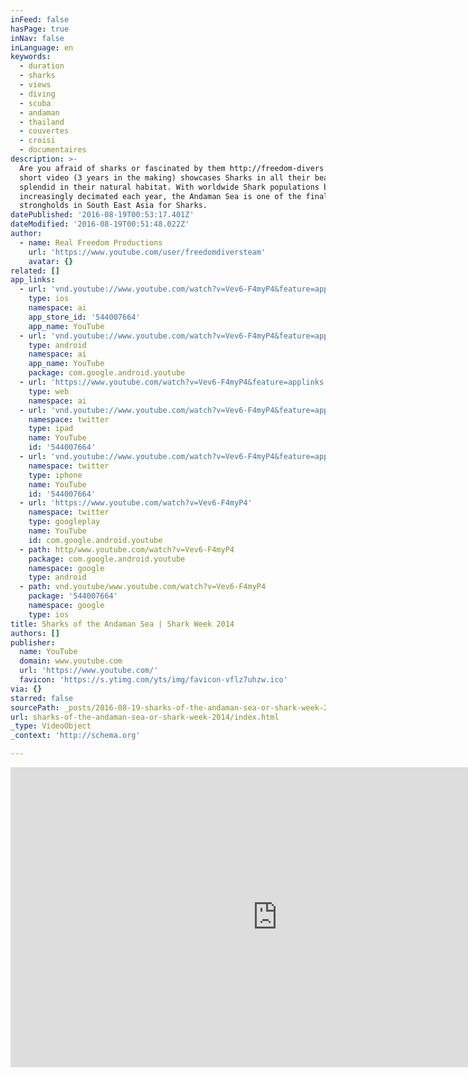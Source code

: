 ```yaml
---
inFeed: false
hasPage: true
inNav: false
inLanguage: en
keywords:
  - duration
  - sharks
  - views
  - diving
  - scuba
  - andaman
  - thailand
  - couvertes
  - croisi
  - documentaires
description: >-
  Are you afraid of sharks or fascinated by them http://freedom-divers.com This
  short video (3 years in the making) showcases Sharks in all their beauty and
  splendid in their natural habitat. With worldwide Shark populations being
  increasingly decimated each year, the Andaman Sea is one of the final
  strongholds in South East Asia for Sharks.
datePublished: '2016-08-19T00:53:17.401Z'
dateModified: '2016-08-19T00:51:48.022Z'
author:
  - name: Real Freedom Productions
    url: 'https://www.youtube.com/user/freedomdiversteam'
    avatar: {}
related: []
app_links:
  - url: 'vnd.youtube://www.youtube.com/watch?v=Vev6-F4myP4&feature=applinks'
    type: ios
    namespace: ai
    app_store_id: '544007664'
    app_name: YouTube
  - url: 'vnd.youtube://www.youtube.com/watch?v=Vev6-F4myP4&feature=applinks'
    type: android
    namespace: ai
    app_name: YouTube
    package: com.google.android.youtube
  - url: 'https://www.youtube.com/watch?v=Vev6-F4myP4&feature=applinks'
    type: web
    namespace: ai
  - url: 'vnd.youtube://www.youtube.com/watch?v=Vev6-F4myP4&feature=applinks'
    namespace: twitter
    type: ipad
    name: YouTube
    id: '544007664'
  - url: 'vnd.youtube://www.youtube.com/watch?v=Vev6-F4myP4&feature=applinks'
    namespace: twitter
    type: iphone
    name: YouTube
    id: '544007664'
  - url: 'https://www.youtube.com/watch?v=Vev6-F4myP4'
    namespace: twitter
    type: googleplay
    name: YouTube
    id: com.google.android.youtube
  - path: http/www.youtube.com/watch?v=Vev6-F4myP4
    package: com.google.android.youtube
    namespace: google
    type: android
  - path: vnd.youtube/www.youtube.com/watch?v=Vev6-F4myP4
    package: '544007664'
    namespace: google
    type: ios
title: Sharks of the Andaman Sea | Shark Week 2014
authors: []
publisher:
  name: YouTube
  domain: www.youtube.com
  url: 'https://www.youtube.com/'
  favicon: 'https://s.ytimg.com/yts/img/favicon-vflz7uhzw.ico'
via: {}
starred: false
sourcePath: _posts/2016-08-19-sharks-of-the-andaman-sea-or-shark-week-2014.md
url: sharks-of-the-andaman-sea-or-shark-week-2014/index.html
_type: VideoObject
_context: 'http://schema.org'

---
```

<iframe src="https://cdn.embedly.com/widgets/media.html?src=https%3A%2F%2Fwww.youtube.com%2Fembed%2FVev6-F4myP4%3Ffeature%3Doembed&amp;url=https%3A%2F%2Fwww.youtube.com%2Fwatch%3Fv%3DVev6-F4myP4&amp;image=https%3A%2F%2Fi.ytimg.com%2Fvi%2FVev6-F4myP4%2Fhqdefault.jpg&amp;key=b7d04c9b404c499eba89ee7072e1c4f7&amp;type=text%2Fhtml&amp;schema=youtube" width="854" height="480" scrolling="no" frameborder="0" allowfullscreen="allowfullscreen" style=""></iframe>